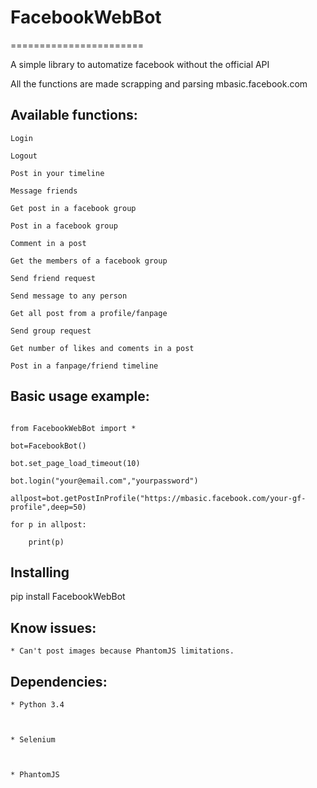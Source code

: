# FacebookWebBot

=======================

A simple library to automatize facebook without the official API
All the functions are made scrapping and parsing mbasic.facebook.com

## Available functions:

    Login
    Logout
	Post in your timeline
	Message friends
	Get post in a facebook group
	Post in a facebook group
	Comment in a post
	Get the members of a facebook group
	Send friend request
	Send message to any person
	Get all post from a profile/fanpage
	Send group request
	Get number of likes and coments in a post
	Post in a fanpage/friend timeline
    
## Basic usage example:

```
from FacebookWebBot import *
bot=FacebookBot()
bot.set_page_load_timeout(10)
bot.login("your@email.com","yourpassword")
allpost=bot.getPostInProfile("https://mbasic.facebook.com/your-gf-profile",deep=50)
for p in allpost:
	print(p)
```
## Installing
pip install FacebookWebBot
## Know issues:

    * Can't post images because PhantomJS limitations.

## Dependencies:

    * Python 3.4

    * Selenium

    * PhantomJS
